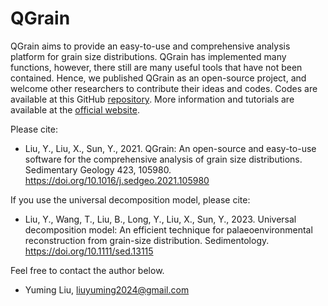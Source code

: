 # QGrain

QGrain aims to provide an easy-to-use and comprehensive analysis platform for grain size distributions. QGrain has implemented many functions, however, there still are many useful tools that have not been contained. Hence, we published QGrain as an open-source project, and welcome other researchers to contribute their ideas and codes. Codes are available at this GitHub [repository](https://github.com/yuriok/QGrain/). More information and tutorials are available at the [official website](https://qgrain.net/).

Please cite:

* Liu, Y., Liu, X., Sun, Y., 2021. QGrain: An open-source and easy-to-use software for the comprehensive analysis of grain size distributions. Sedimentary Geology 423, 105980. https://doi.org/10.1016/j.sedgeo.2021.105980

If you use the universal decomposition model, please cite:

* Liu, Y., Wang, T., Liu, B., Long, Y., Liu, X., Sun, Y., 2023. Universal decomposition model: An efficient technique for palaeoenvironmental reconstruction from grain-size distribution. Sedimentology. https://doi.org/10.1111/sed.13115

Feel free to contact the author below.

* Yuming Liu, [liuyuming2024@gmail.com](mailto:liuyuming2024@gmail.com)
